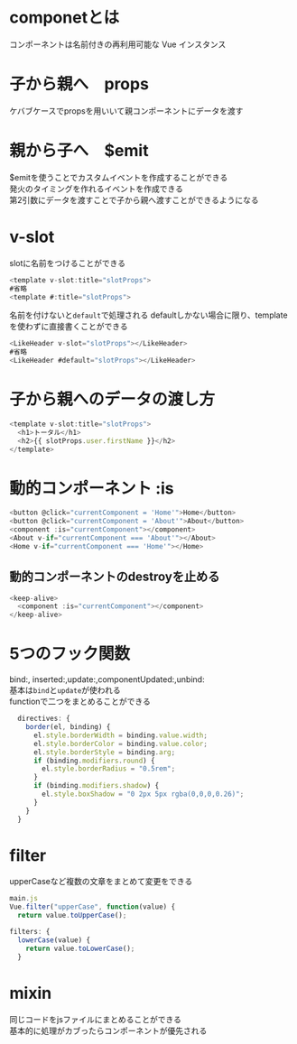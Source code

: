 # componetとは
コンポーネントは名前付きの再利用可能な Vue インスタンス  
# 子から親へ　props
ケバブケースでpropsを用いいて親コンポーネントにデータを渡す
# 親から子へ　$emit
$emitを使うことでカスタムイベントを作成することができる  
発火のタイミングを作れるイベントを作成できる  
第2引数にデータを渡すことで子から親へ渡すことができるようになる  
# v-slot
slotに名前をつけることができる
```js
<template v-slot:title="slotProps">
#省略
<template #:title="slotProps">
```
名前を付けないと`default`で処理される
defaultしかない場合に限り、templateを使わずに直接書くことができる
```js
<LikeHeader v-slot="slotProps"></LikeHeader>
#省略
<LikeHeader #default="slotProps"></LikeHeader>
```
# 子から親へのデータの渡し方
```js
<template v-slot:title="slotProps">
  <h1>トータル</h1>
  <h2>{{ slotProps.user.firstName }}</h2>
</template>
```
# 動的コンポーネント :is
```js
<button @click="currentComponent = 'Home'">Home</button>
<button @click="currentComponent = 'About'">About</button>
<component :is="currentComponent"></component>
<About v-if="currentComponent === 'About'"></About>
<Home v-if="currentComponent === 'Home'"></Home>
```
## 動的コンポーネントのdestroyを止める
```js
<keep-alive>
  <component :is="currentComponent"></component>
</keep-alive>
```
# 5つのフック関数
bind:, inserted:,update:,componentUpdated:,unbind:  
基本は`bind`と`update`が使われる  
functionで二つをまとめることができる
```js
  directives: {
    border(el, binding) {
      el.style.borderWidth = binding.value.width;
      el.style.borderColor = binding.value.color;
      el.style.borderStyle = binding.arg;
      if (binding.modifiers.round) {
        el.style.borderRadius = "0.5rem";
      }
      if (binding.modifiers.shadow) {
        el.style.boxShadow = "0 2px 5px rgba(0,0,0,0.26)";
      }
    }
  }
  ```

# filter
upperCaseなど複数の文章をまとめて変更をできる
```js
main.js
Vue.filter("upperCase", function(value) {
  return value.toUpperCase();
```
```js
filters: {
  lowerCase(value) {
    return value.toLowerCase();
  }
```
# mixin
同じコードをjsファイルにまとめることができる  
基本的に処理がカブったらコンポーネントが優先される














